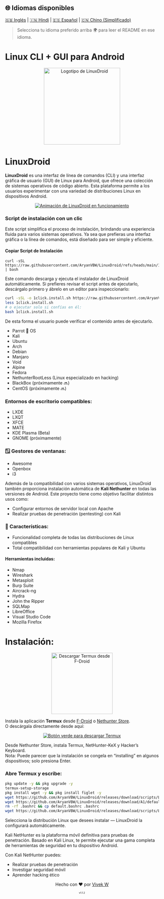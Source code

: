 ## 🌐 Idiomas disponibles
[🇬🇧 Inglés](../../README.md) | [🇮🇳 Hindi](README.hi.md) | [🇪🇸 Español](README.es.md) | [🇨🇳 Chino (Simplificado)](README.zh.md)

> Selecciona tu idioma preferido arriba 🌍 para leer el README en ese idioma.

# Linux CLI + GUI para Android
<p align="center">
   <a href="https://github.com/AryanVBw">
<img src="https://raw.githubusercontent.com/AryanVBW/LinuxDroid/main/LinuxDroid/Banner/IMG_20231220_014524-removebg-preview.png" height="250" alt="Logotipo de LinuxDroid"></a></p>

# LinuxDroid

**LinuxDroid** es una interfaz de línea de comandos (CLI) y una interfaz gráfica de usuario (GUI) de Linux para Android, que ofrece una colección de sistemas operativos de código abierto. Esta plataforma permite a los usuarios experimentar con una variedad de distribuciones Linux en dispositivos Android.
<p align="center">  
   <a href="https://github.com/AryanVBW/LinuxDroid/tree/main#linuxdroid">
<img src="https://github.com/AryanVBW/LinuxDroid/releases/download/L1/Os2.gif" alt="Animación de LinuxDroid en funcionamiento"></a></p>

### Script de instalación con un clic
Este script simplifica el proceso de instalación, brindando una experiencia fluida para varios sistemas operativos. Ya sea que prefieras una interfaz gráfica o la línea de comandos, está diseñado para ser simple y eficiente.

#### Copiar Script de Instalación
```
curl -sSL https://raw.githubusercontent.com/AryanVBW/LinuxDroid/refs/heads/main/1click.install.sh | bash
```

Este comando descarga y ejecuta el instalador de LinuxDroid automáticamente. Si prefieres revisar el script antes de ejecutarlo, descárgalo primero y ábrelo en un editor para inspeccionarlo:

```bash
curl -sSL -o 1click.install.sh https://raw.githubusercontent.com/AryanVBW/LinuxDroid/main/1click.install.sh
less 1click.install.sh
# o ejecutar solo si confías en él:
bash 1click.install.sh
```

De esta forma el usuario puede verificar el contenido antes de ejecutarlo.
   - Parrot 🦜 OS  
   - Kali  
   - Ubuntu  
   - Arch  
   - Debian  
   - Manjaro  
   - Void  
   - Alpine  
   - Fedora  
   - NethunterRootLess (Linux especializado en hacking)  
   - BlackBox (próximamente 🔜)  
   - CentOS (próximamente 🔜)

### Entornos de escritorio compatibles:
- LXDE  
- LXQT  
- XFCE  
- MATE  
- KDE Plasma (Beta)  
- GNOME (próximamente)

### 🪟 Gestores de ventanas:
- Awesome  
- Openbox  
- i3  

Además de la compatibilidad con varios sistemas operativos, LinuxDroid también proporciona instalación automática de **Kali Nethunter** en todas las versiones de Android. Este proyecto tiene como objetivo facilitar distintos usos como:

- Configurar entornos de servidor local con Apache  
- Realizar pruebas de penetración (pentesting) con Kali  

### 🌟 Características:
- Funcionalidad completa de todas las distribuciones de Linux compatibles  
- Total compatibilidad con herramientas populares de Kali y Ubuntu  

#### Herramientas incluidas:
- Nmap  
- Wireshark  
- Metasploit  
- Burp Suite  
- Aircrack-ng  
- Hydra  
- John the Ripper  
- SQLMap  
- LibreOffice  
- Visual Studio Code  
- Mozilla Firefox  

<h1>Instalación:</h1>
<p align="center">
   <a href="https://f-droid.org/packages/com.termux/"><img src="https://github.com/AryanVBW/LinuxDroid/releases/download/S1/Step1.png" height="200" alt="Descargar Termux desde F-Droid"></a></p>

Instala la aplicación **Termux** desde [F-Droid](https://f-droid.org/) o [Nethunter Store](https://store.nethunter.com/packages/com.termux/).  
O descárgala directamente desde aquí:  

<p align="center">
   <a href="https://f-droid.org/repo/com.termux_118.apk"><img src="https://github.com/AryanVBW/Myimage/releases/download/m2/25860-7-download-now-button-glossy-green.png" alt="Botón verde para descargar Termux"></a></p>

Desde Nethunter Store, instala Termux, NetHunter-KeX y Hacker’s Keyboard.  
Nota: Puede parecer que la instalación se congela en “installing” en algunos dispositivos; solo presiona Enter.

### Abre Termux y escribe:
```bash
pkg update -y && pkg upgrade -y
termux-setup-storage
pkg install wget -y && pkg install figlet -y 
wget https://github.com/AryanVBW/LinuxDroid/releases/download/scripts/LinuxDroidmenu.sh && chmod +x LinuxDroidmenu.sh
wget https://github.com/AryanVBW/LinuxDroid/releases/download/A1/default.bashrc && chmod +x default.bashrc
rm -rf .bashrc && cp default.bashrc .bashrc
wget https://github.com/AryanVBW/LinuxDroid/releases/download/scripts/LinuxDroid.sh && chmod +x LinuxDroid.sh && bash LinuxDroid.sh
```

Selecciona la distribución Linux que desees instalar — LinuxDroid la configurará automáticamente.

Kali NetHunter es la plataforma móvil definitiva para pruebas de penetración. Basado en Kali Linux, te permite ejecutar una gama completa de herramientas de seguridad en tu dispositivo Android.

Con Kali NetHunter puedes:
- Realizar pruebas de penetración  
- Investigar seguridad móvil  
- Aprender hacking ético  

<p align="center">Hecho con ❤️ por <a href="aryanvbw.github.io">Vivek W</a></p>
<p align="center" style="font-size: 8px">v1.1.2</p>
